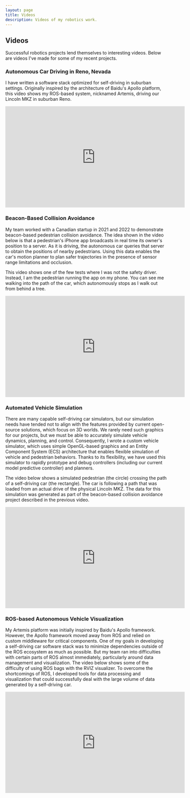 ```yaml
---
layout: page
title: Videos
description: Videos of my robotics work.
---
```


## Videos

Successful robotics projects lend themselves to interesting
videos. Below are videos I've made for some of my recent projects.

### Autonomous Car Driving in Reno, Nevada

<p>I have written a software stack optimized for self-driving in
suburban settings. Originally inspired by the architecture of Baidu's
Apollo platform, this video shows my ROS-based system, nicknamed
Artemis, driving our Lincoln MKZ in suburban Reno.</p>

<p style="text-align:center">
<iframe width="560" height="315" src="https://www.youtube.com/embed/UNSX7YNIygc" title="YouTube video player" frameborder="0" allow="autoplay; encrypted-media" allowfullscreen=""></iframe>
</p>

### Beacon-Based Collision Avoidance

<p>My team worked with a Canadian startup in 2021 and 2022 to
demonstrate beacon-based pedestrian collision avoidance. The idea
shown in the video below is that a pedestrian's iPhone app broadcasts
in real time its owner's position to a server. As it is driving, the
autonomous car queries that server to obtain the positions of nearby
pedestrians. Using this data enables the car's motion planner to plan
safer trajectories in the presence of sensor range limitations and
occlusion.<p>

<p>This video shows one of the few tests where I was not the safety
driver. Instead, I am the pedestrian running the app on my phone. You
can see me walking into the path of the car, which autonomously stops
as I walk out from behind a tree.</p>

<p style="text-align:center">
<iframe width="560" height="315" src="https://www.youtube.com/embed/jLeni-IW6nE" title="YouTube video player" frameborder="0" allow="accelerometer; autoplay; clipboard-write; encrypted-media; gyroscope; picture-in-picture" allowfullscreen></iframe>
</p>

### Automated Vehicle Simulation

<p>There are many capable self-driving car simulators, but our
simulation needs have tended not to align with the features provided
by current open-source solutions, which focus on 3D worlds. We rarely
need such graphics for our projects, but we must be able to accurately
simulate vehicle dynamics, planning, and control. Consequently, I
wrote a custom vehicle simulator, which uses simple OpenGL-based
graphics and an Entity Component System (ECS) architecture that
enables flexible simulation of vehicle and pedestrian
behaviors. Thanks to its flexibility, we have used this simulator to
rapidly prototype and debug controllers (including our current model
predictive controller) and planners.</p>

<p>The video below shows a simulated pedestrian (the circle) crossing
the path of a self-driving car (the rectangle). The car is following a
path that was loaded from an actual drive of the physical Lincoln
MKZ. The data for this simulation was generated as part of the
beacon-based collision avoidance project described in the previous
video.</p>

<p style="text-align:center">
<iframe width="560" height="315" src="https://www.youtube.com/embed/pNe_gpRyW_A" title="YouTube video player" frameborder="0" allow="accelerometer; autoplay; clipboard-write; encrypted-media; gyroscope; picture-in-picture" allowfullscreen></iframe>
</p>

### ROS-based Autonomous Vehicle Visualization

<p>My Artemis platform was initially inspired by Baidu's Apollo
framework. However, the Apollo framework moved away from ROS and
relied on custom middleware for critical components. One of my goals
in developing a self-driving car software stack was to minimize
dependencies outside of the ROS ecosystem as much as possible. But my
team ran into difficulties with certain parts of ROS almost
immediately, particularly around data management and
visualization. The video below shows some of the difficulty of using
ROS bags with the RVIZ visualizer. To overcome the shortcomings of
ROS, I developed tools for data processing and visualization that
could successfully deal with the large volume of data generated by a
self-driving car.</p>

<p style="text-align:center">
<iframe width="560" height="315" src="https://www.youtube.com/embed/MsfpRpnVhpE" title="YouTube video player" frameborder="0" allow="accelerometer; autoplay; clipboard-write; encrypted-media; gyroscope; picture-in-picture" allowfullscreen></iframe>
</p>
